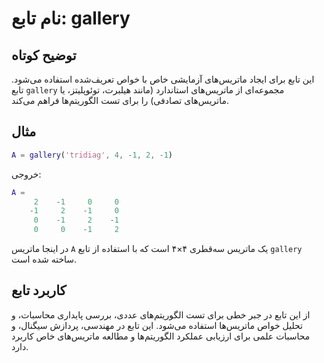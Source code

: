 
# نام تابع: gallery

## توضیح کوتاه
این تابع برای ایجاد ماتریس‌های آزمایشی خاص با خواص تعریف‌شده استفاده می‌شود. تابع `gallery` مجموعه‌ای از ماتریس‌های استاندارد (مانند هیلبرت، توئوپلیتز، یا ماتریس‌های تصادفی) را برای تست الگوریتم‌ها فراهم می‌کند.

## مثال
```matlab
A = gallery('tridiag', 4, -1, 2, -1)
```

خروجی:
```matlab
A =
     2    -1     0     0
    -1     2    -1     0
     0    -1     2    -1
     0     0    -1     2
```

در اینجا ماتریس `A` یک ماتریس سه‌قطری ۴×۴ است که با استفاده از تابع `gallery` ساخته شده است.

## کاربرد تابع
از این تابع در جبر خطی برای تست الگوریتم‌های عددی، بررسی پایداری محاسبات، و تحلیل خواص ماتریس‌ها استفاده می‌شود. این تابع در مهندسی، پردازش سیگنال، و محاسبات علمی برای ارزیابی عملکرد الگوریتم‌ها و مطالعه ماتریس‌های خاص کاربرد دارد.
